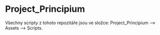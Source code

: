 # Project_Principium
Všechny scripty z tohoto repozitáře jsou ve složce: Project_Principium --> Assets --> Scripts.
